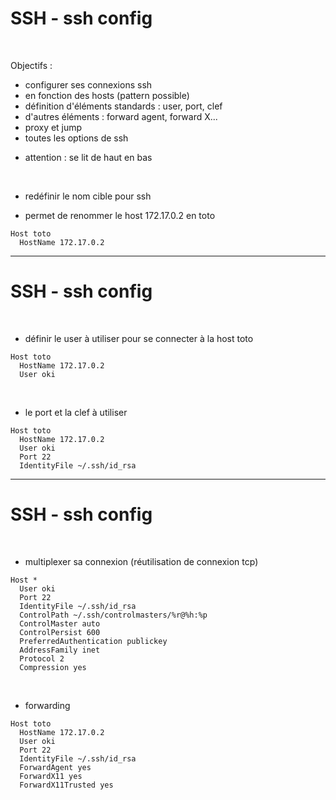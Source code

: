 # SSH - ssh config


<br>

Objectifs :
- configurer ses connexions ssh
- en fonction des hosts (pattern possible)
- définition d'éléments standards : user, port, clef
- d'autres éléments : forward agent, forward X...
- proxy et jump
- toutes les options de ssh

* attention : se lit de haut en bas


<br>

* redéfinir le nom cible pour ssh

* permet de renommer le host 172.17.0.2 en toto

```
Host toto
  HostName 172.17.0.2
```

--------------------------------------------------------------------------

# SSH - ssh config


<br>

* définir le user à utiliser pour se connecter à la host toto

```
Host toto
  HostName 172.17.0.2
  User oki
```

<br>

* le port et la clef à utiliser

```
Host toto
  HostName 172.17.0.2
  User oki
  Port 22
  IdentityFile ~/.ssh/id_rsa
```

--------------------------------------------------------------------------

# SSH - ssh config


<br>

* multiplexer sa connexion (réutilisation de connexion tcp)

```
Host *
  User oki
  Port 22
  IdentityFile ~/.ssh/id_rsa
  ControlPath ~/.ssh/controlmasters/%r@%h:%p
  ControlMaster auto
  ControlPersist 600
  PreferredAuthentication publickey
  AddressFamily inet
  Protocol 2
  Compression yes
```

<br>

* forwarding

```
Host toto
  HostName 172.17.0.2
  User oki
  Port 22
  IdentityFile ~/.ssh/id_rsa
  ForwardAgent yes
  ForwardX11 yes
  ForwardX11Trusted yes
```

